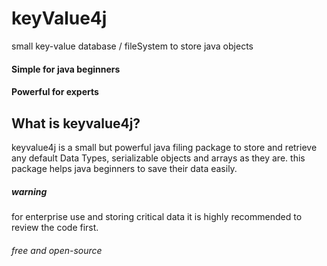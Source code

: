 # keyValue4j
small key-value database / fileSystem to store java objects

#### Simple for java beginners
#### Powerful for experts

## What is keyvalue4j?
keyvalue4j is a small but powerful java filing package to store and retrieve any default Data Types, serializable objects and arrays as they are. this package helps java beginners to save their data easily.

##### warning
for enterprise use and storing critical data it is highly recommended to review the code first.

###### free and open-source


